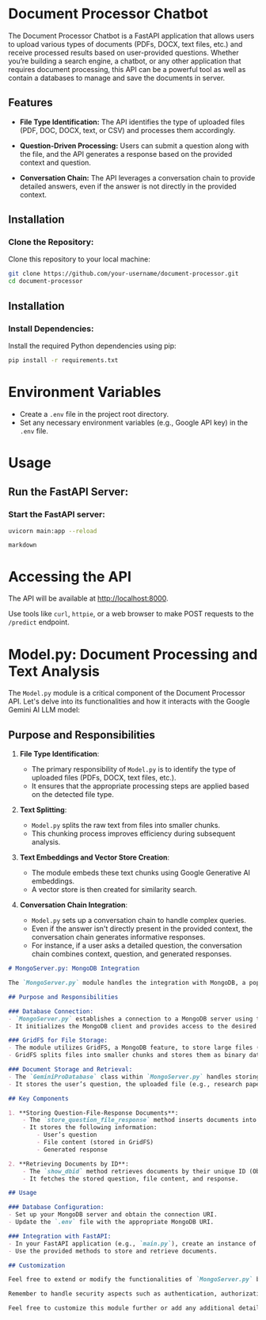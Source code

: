 # Document Processor Chatbot

The Document Processor Chatbot is a FastAPI application that allows users to upload various types of documents (PDFs, DOCX, text files, etc.) and receive processed results based on user-provided questions. Whether you’re building a search engine, a chatbot, or any other application that requires document processing, this API can be a powerful tool as well as contain a databases to manage and save the documents in server.

## Features

- **File Type Identification:** The API identifies the type of uploaded files (PDF, DOC, DOCX, text, or CSV) and processes them accordingly.
  
- **Question-Driven Processing:** Users can submit a question along with the file, and the API generates a response based on the provided context and question.
  
- **Conversation Chain:** The API leverages a conversation chain to provide detailed answers, even if the answer is not directly in the provided context.

## Installation

### Clone the Repository:

Clone this repository to your local machine:

```bash
git clone https://github.com/your-username/document-processor.git
cd document-processor
```

## Installation

### Install Dependencies:

Install the required Python dependencies using pip:

```bash
pip install -r requirements.txt
```

# Environment Variables

- Create a `.env` file in the project root directory.
- Set any necessary environment variables (e.g., Google API key) in the `.env` file.

# Usage

## Run the FastAPI Server:

### Start the FastAPI server:

```bash
uvicorn main:app --reload
```

```markdown```
# Accessing the API

The API will be available at [http://localhost:8000](http://localhost:8000).

Use tools like `curl`, `httpie`, or a web browser to make POST requests to the `/predict` endpoint.


# Model.py: Document Processing and Text Analysis

The `Model.py` module is a critical component of the Document Processor API. Let's delve into its functionalities and how it interacts with the Google Gemini AI LLM model:

## Purpose and Responsibilities

1. **File Type Identification**:
    - The primary responsibility of `Model.py` is to identify the type of uploaded files (PDFs, DOCX, text files, etc.).
    - It ensures that the appropriate processing steps are applied based on the detected file type.

2. **Text Splitting**:
    - `Model.py` splits the raw text from files into smaller chunks.
    - This chunking process improves efficiency during subsequent analysis.

3. **Text Embeddings and Vector Store Creation**:
    - The module embeds these text chunks using Google Generative AI embeddings.
    - A vector store is then created for similarity search.

4. **Conversation Chain Integration**:
    - `Model.py` sets up a conversation chain to handle complex queries.
    - Even if the answer isn't directly present in the provided context, the conversation chain generates informative responses.
    - For instance, if a user asks a detailed question, the conversation chain combines context, question, and generated responses.

```markdown
# MongoServer.py: MongoDB Integration

The `MongoServer.py` module handles the integration with MongoDB, a popular NoSQL database. Here’s what it does:

## Purpose and Responsibilities

### Database Connection:
- `MongoServer.py` establishes a connection to a MongoDB server using the specified URI.
- It initializes the MongoDB client and provides access to the desired database.

### GridFS for File Storage:
- The module utilizes GridFS, a MongoDB feature, to store large files (such as uploaded documents) efficiently.
- GridFS splits files into smaller chunks and stores them as binary data in the database.

### Document Storage and Retrieval:
- The `GeminiProDatabase` class within `MongoServer.py` handles storing and retrieving question-file-response documents.
- It stores the user’s question, the uploaded file (e.g., research paper, legal document), and the generated response.

## Key Components

1. **Storing Question-File-Response Documents**:
    - The `store_question_file_response` method inserts documents into the MongoDB collection.
    - It stores the following information:
        - User’s question
        - File content (stored in GridFS)
        - Generated response

2. **Retrieving Documents by ID**:
    - The `show_dbid` method retrieves documents by their unique ID (ObjectID).
    - It fetches the stored question, file content, and response.

## Usage

### Database Configuration:
- Set up your MongoDB server and obtain the connection URI.
- Update the `.env` file with the appropriate MongoDB URI.

### Integration with FastAPI:
- In your FastAPI application (e.g., `main.py`), create an instance of `GeminiProDatabase`.
- Use the provided methods to store and retrieve documents.

## Customization

Feel free to extend or modify the functionalities of `MongoServer.py` based on your specific requirements. MongoDB offers additional features like indexing, aggregation, and geospatial queries that you can explore for advanced use cases.

Remember to handle security aspects such as authentication, authorization, and access control when deploying this API in production.

Feel free to customize this module further or add any additional details specific to your project. MongoDB is a versatile database, and integrating it effectively can enhance your application’s capabilities! 🌟📊
```  
